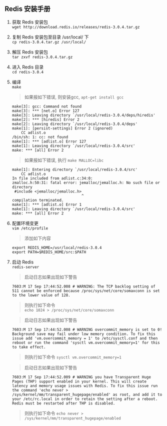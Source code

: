 ## Redis 安装手册

1. 获取 Redis 安装包  
	`wget http://download.redis.io/releases/redis-3.0.4.tar.gz`

2. 复制 Redis 安装包至目录 /usr/local/ 下  
	`cp redis-3.0.4.tar.gz /usr/local/`

3. 解压 Redis 安装包  
	`tar zxvf redis-3.0.4.tar.gz`

4. 进入 Redis 目录  
	`cd redis-3.0.4`

5. 编译  
	`make`  

	> 如果报如下错误, 则安装gcc, `apt-get install gcc`
	```
	make[3]: gcc: Command not found
	make[3]: *** [net.o] Error 127
	make[3]: Leaving directory `/usr/local/redis-3.0.4/deps/hiredis'
	make[2]: *** [hiredis] Error 2
	make[2]: Leaving directory `/usr/local/redis-3.0.4/deps'
	make[1]: [persist-settings] Error 2 (ignored)
    	CC adlist.o
	/bin/sh: 1: cc: not found
	make[1]: *** [adlist.o] Error 127
	make[1]: Leaving directory `/usr/local/redis-3.0.4/src'
	make: *** [all] Error 2
	```   

	> 如果报如下错误, 执行 `make MALLOC=libc`
	```
	make[1]: Entering directory `/usr/local/redis-3.0.4/src'
	    CC adlist.o
	In file included from adlist.c:34:0:
	zmalloc.h:50:31: fatal error: jemalloc/jemalloc.h: No such file or directory
	 #include <jemalloc/jemalloc.h>
	                               ^
	compilation terminated.
	make[1]: *** [adlist.o] Error 1
	make[1]: Leaving directory `/usr/local/redis-3.0.4/src'
	make: *** [all] Error 2
	```  

6. 配置环境变更  
	`vim /etc/profile`  
	> 添加如下内容 
	```
	export REDIS_HOME=/usr/local/redis-3.0.4
	export PATH=$REDIS_HOME/src:$PATH
	```  
7. 启动 Redis  
	`redis-server`  
	> 启动日志如果出现如下警告
	```
	7603:M 17 Sep 17:44:52.008 # WARNING: The TCP backlog setting of 511 cannot be enforced because /proc/sys/net/core/somaxconn is set to the lower value of 128.
	```
	> 则执行如下命令  
	`echo 1024 > /proc/sys/net/core/somaxconn`  

	> 启动日志如果出现如下警告  
	```
	7603:M 17 Sep 17:44:52.008 # WARNING overcommit_memory is set to 0! Background save may fail under low memory condition. To fix this issue add 'vm.overcommit_memory = 1' to /etc/sysctl.conf and then reboot or run the command 'sysctl vm.overcommit_memory=1' for this to take effect.
	```
	> 则执行如下命令
	`sysctl vm.overcommit_memory=1`
	
	> 启动日志如果出现如下警告  
	```
	7603:M 17 Sep 17:44:52.009 # WARNING you have Transparent Huge Pages (THP) support enabled in your kernel. This will create latency and memory usage issues with Redis. To fix this issue run the command 'echo never > /sys/kernel/mm/transparent_hugepage/enabled' as root, and add it to your /etc/rc.local in order to retain the setting after a reboot. Redis must be restarted after THP is disabled.
	```  
	> 则执行如下命令
	`echo never > /sys/kernel/mm/transparent_hugepage/enabled`